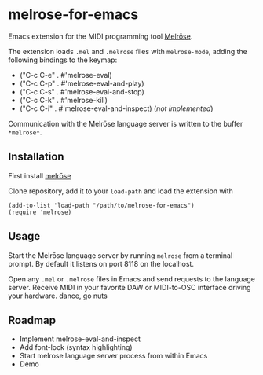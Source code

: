 # melrose-for-emacs
Emacs extension for the MIDI programming tool [Melrōse](https://github.com/emicklei/melrose).

The extension loads `.mel` and `.melrose` files with `melrose-mode`, adding the following bindings to the keymap:

- ("C-c C-e" . #'melrose-eval)
- ("C-c C-p" . #'melrose-eval-and-play)
- ("C-c C-s" . #'melrose-eval-and-stop)
- ("C-c C-k" . #'melrose-kill)
- ("C-c C-i" . #'melrose-eval-and-inspect) (*not implemented*)

Communication with the Melrōse language server is written to the buffer `*melrose*`.

## Installation

First install [melrōse](https://github.com/emicklei/melrose)

Clone repository, add it to your `load-path` and load the extension with

```
(add-to-list 'load-path "/path/to/melrose-for-emacs")
(require 'melrose)
```

## Usage

Start the Melrōse language server by running `melrose` from a terminal prompt. By default it listens on port 8118 on the localhost.

Open any `.mel` or `.melrose` files in Emacs and send requests to the language server. Receive MIDI in your favorite DAW or MIDI-to-OSC interface driving your hardware. dance, go nuts

## Roadmap

- Implement melrose-eval-and-inspect
- Add font-lock (syntax highlighting)
- Start melrose language server process from within Emacs
- Demo
